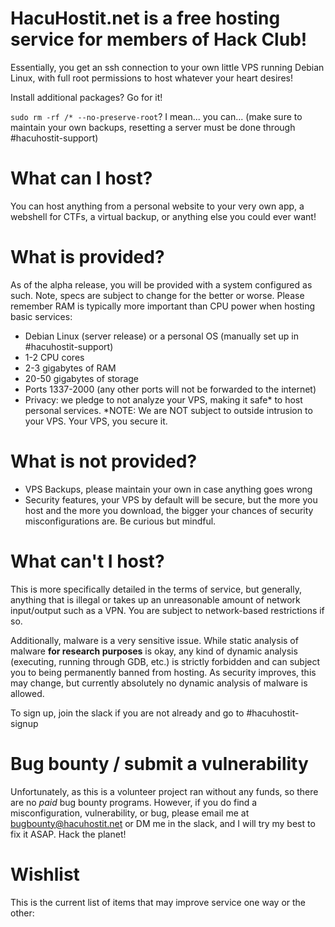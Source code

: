 # HacuHostit.net is a free hosting service for members of Hack Club!

Essentially, you get an ssh connection to your own little VPS running Debian Linux, with full root permissions to host whatever your heart desires! 

Install additional packages? Go for it! 

```sudo rm -rf /* --no-preserve-root```? I mean... you can... (make sure to maintain your own backups, resetting a server must be done through #hacuhostit-support)

# What can I host?
You can host anything from a personal website to your very own app, a webshell for CTFs, a virtual backup, or anything else you could ever want!


# What is provided?
As of the alpha release, you will be provided with a system configured as such. 
Note, specs are subject to change for the better or worse. Please remember RAM is typically more important than CPU power when hosting basic services:
 - Debian Linux (server release) or a personal OS (manually set up in #hacuhostit-support)
 - 1-2 CPU cores
 - 2-3 gigabytes of RAM
 - 20-50 gigabytes of storage
 - Ports 1337-2000 (any other ports will not be forwarded to the internet)
 - Privacy: we pledge to not analyze your VPS, making it safe* to host personal services. *NOTE: We are NOT subject to outside intrusion to your VPS. Your VPS, you secure it.
# What is not provided?
 - VPS Backups, please maintain your own in case anything goes wrong
 - Security features, your VPS by default will be secure, but the more you host and the more you download, the bigger your chances of security misconfigurations are. Be curious but mindful.


# What can't I host?
This is more specifically detailed in the terms of service, but generally, anything that is illegal or takes up an unreasonable amount of network input/output such as a VPN. You are subject to network-based restrictions if so.

Additionally, malware is a very sensitive issue. While static analysis of malware **for research purposes** is okay, any kind of dynamic analysis (executing, running through GDB, etc.) is strictly forbidden and can subject you to being permanently banned from hosting.
As security improves, this may change, but currently absolutely no dynamic analysis of malware is allowed.

To sign up, join the slack if you are not already and go to #hacuhostit-signup


# Bug bounty / submit a vulnerability

Unfortunately, as this is a volunteer project ran without any funds, so there are no *paid* bug bounty programs.
However, if you do find a misconfiguration, vulnerability, or bug, please email me at bugbounty@hacuhostit.net or DM me in the slack, and I will try my best to fix it ASAP. Hack the planet!


# Wishlist
This is the current list of items that may improve service one way or the other:

